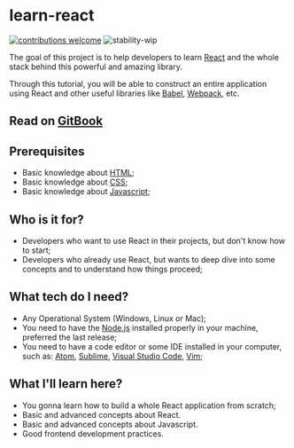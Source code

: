 # learn-react

[![contributions welcome](https://img.shields.io/badge/contributions-welcome-brightgreen.svg?style=flat)](https://github.com/madureira/learn-react/issues) ![stability-wip](https://img.shields.io/badge/stability-work_in_progress-lightgrey.svg)

The goal of this project is to help developers to learn [React](https://reactjs.org/) and the whole stack behind this powerful and amazing library.

Through this tutorial, you will be able to construct an entire application using React and other useful libraries like [Babel](https://babeljs.io/), [Webpack](https://webpack.js.org/), etc.

## Read on [GitBook](https://madureira.gitbook.io/learn-react/)

## Prerequisites

- Basic knowledge about [HTML](https://pt.wikipedia.org/wiki/HTML);
- Basic knowledge about [CSS](https://pt.wikipedia.org/wiki/Cascading_Style_Sheets);
- Basic knowledge about [Javascript](https://pt.wikipedia.org/wiki/JavaScript);

## Who is it for?

- Developers who want to use React in their projects, but don't know how to start;
- Developers who already use React, but wants to deep dive into some concepts and to understand how things proceed;

## What tech do I need?

* Any Operational System \(Windows, Linux or Mac\);
* You need to have the [Node.js](https://nodejs.org/en/) installed properly in your machine, preferred the last release;
* You need to have a code editor or some IDE installed in your computer, such as: [Atom](https://atom.io/), [Sublime](https://www.sublimetext.com/), [Visual Studio Code](https://code.visualstudio.com/), [Vim](http://www.vim.org/);

## What I'll learn here?

- You gonna learn how to build a whole React application from scratch;
- Basic and advanced concepts about React.
- Basic and advanced concepts about Javascript.
- Good frontend development practices.
